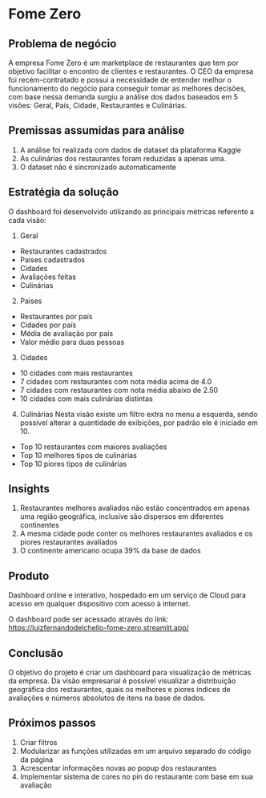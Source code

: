 # Fome Zero
## Problema de negócio
A empresa Fome Zero é um marketplace de restaurantes que tem por objetivo facilitar o encontro de clientes e restaurantes. O CEO da empresa foi recém-contratado e possui a necessidade de entender melhor o funcionamento do negócio para conseguir tomar as melhores decisões, com base nessa demanda surgiu a análise dos dados baseados em 5 visões: Geral, País, Cidade, Restaurantes e Culinárias.

## Premissas assumidas para análise
1.	A análise foi realizada com dados de dataset da plataforma Kaggle
2.	As culinárias dos restaurantes foram reduzidas a apenas uma.
3.	O dataset não é sincronizado automaticamente

## Estratégia da solução
O dashboard foi desenvolvido utilizando as principais métricas referente a cada visão:
1.	Geral
  *	Restaurantes cadastrados
  *	Países cadastrados
  *	Cidades
  *	Avaliações feitas
  *	Culinárias

2.	Países
  *	Restaurantes por país
  *	Cidades por país
  *	Média de avaliação por país
  *	Valor médio para duas pessoas

3.	Cidades
  *	10 cidades com mais restaurantes
  *	7 cidades com restaurantes com nota média acima de 4.0
  *	7 cidades com restaurantes com nota média abaixo de 2.50
  *	10 cidades com mais culinárias distintas

4.	Culinárias
Nesta visão existe um filtro extra no menu a esquerda, sendo possível alterar a quantidade de exibições, por padrão ele é iniciado em 10.
  *	Top 10 restaurantes com maiores avaliações
  *	Top 10 melhores tipos de culinárias
  *	Top 10 piores tipos de culinárias
  
## Insights
  1.	Restaurantes melhores avaliados não estão concentrados em apenas uma região geográfica, inclusive são dispersos em diferentes continentes
  2.	A mesma cidade pode conter os melhores restaurantes avaliados e os piores restaurantes avaliados
  3.	O continente americano ocupa 39% da base de dados

## Produto
Dashboard online e interativo, hospedado em um serviço de Cloud para acesso em qualquer dispositivo com acesso à internet.

O dashboard pode ser acessado através do link: https://luizfernandodelchello-fome-zero.streamlit.app/ 

## Conclusão
O objetivo do projeto é criar um dashboard para visualização de métricas da empresa. Da visão empresarial é possível visualizar a distribuição geográfica dos restaurantes, quais os melhores e piores índices de avaliações e números absolutos de itens na base de dados.

## Próximos passos
1.	Criar filtros
2.	Modularizar as funções utilizadas em um arquivo separado do código da página
3.	Acrescentar informações novas ao popup dos restaurantes
4.	Implementar sistema de cores no pin do restaurante com base em sua avaliação

